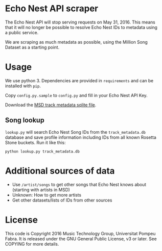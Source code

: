 Echo Nest API scraper
=====================

The Echo Nest API will stop serving requests on May 31, 2016. This means
that it will no longer be possible to resolve Echo Nest IDs to metadata
using a public service.

We are scraping as much metadata as possible, using the Million Song Dataset
as a starting point.

Usage
=====
We use python 3. Dependencies are provided in `requirements` and can be
installed with `pip`.

Copy `config.py.sample` to `config.py` and fill in your Echo Nest API Key.

Download the [MSD track metadata sqlite file](http://labrosa.ee.columbia.edu/millionsong/sites/default/files/AdditionalFiles/track_metadata.db).

Song lookup
-----------

`lookup.py` will search Echo Nest Song IDs from the `track_metadata.db`
database and save profile information including IDs from all known
Rosetta Stone buckets.
Run it like this:

    python lookup.py track_metadata.db

Additional sources of data
==========================

 * Use `/artist/songs` to get other songs that Echo Nest knows about (starting with artists in MSD)
 * Unknown: How to get more artists
 * Get other datasets/lists of IDs from other sources

License
=======

This code is Copyright 2016 Music Technology Group, Universitat Pompeu Fabra.
It is released under the GNU General Public License, v3 or later.
See COPYING for more details.
